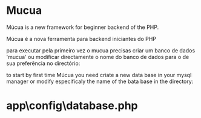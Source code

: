 # Mucua
Múcua is a new framework for beginner backend of the PHP.


Múcua é a nova ferramenta para backend iniciantes do PHP 

para executar pela primeiro vez o mucua precisas criar um banco de dados 'mucua' ou modificar directamente o nome do banco de dados para o de sua preferência no directório:

 to start by first time Múcua you need criate a new data base in your mysql manager or modify especificaly the name of the bata base in the directory:
 
# app\config\database.php
